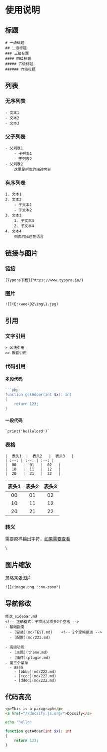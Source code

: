 # 使用说明

## 标题
```
# 一级标题
## 二级标题
### 三级标题
#### 四级标题
##### 五级标题
###### 六级标题
```

## 列表
### 无序列表
```
- 文本1
- 文本2
- 文本3
```
### 父子列表
```
- 父列表1
    - 子列表1
    - 子列表2
- 父列表2
    这里是列表的描述内容
```

### 有序列表
```
1. 文本1
2. 文本2
    - 子文本1
    - 子文本2
3. 文本3
    1. 子文本3
    2. 子文本4
4. 文本4
    列表的描述性语言
```
## 链接与图片
### 链接
```
[Typora下载](https://www.typora.io/)
```
### 图片
```
![](E:\week02\img\1.jpg)
```
## 引用 
### 文字引用 
```
> 区块引用
>> 嵌套引用
```
### 代码引用 
#### 多段代码
```php
```php
function getAdder(int $x): int 
{
    return 123;
}
```
#### 一段代码
`` `print('hellolord')` ``

### 表格
```
|  表头1  |  表头2   |  表头3   |
| :--: | :--: | :--: |
|  00   |  01   |  02   |
|  10   |  11   |  12   |
|  20   |  21   |  22   |
```
|  表头1  |  表头2   |  表头3   |
| :--: | :--: | :--: |
|  00   |  01   |  02   |
|  10   |  11   |  12   |
|  20   |  21   |  22   |

### 转义
需要原样输出字符，[如果需要查看](https://blog.csdn.net/itas109/article/details/86480207)
```
\
```

## 图片缩放
忽略某张图片
```
![](image.png ":no-zoom")
```


## 导航修改
```
修改_sidebar.md
<!-- 正确格式：子项比父项多2个空格 -->
- 基础指南
  - [安装](md/TEST.md)    <!-- 2个空格缩进 -->
  - [配置](md/222.md)

- 高级功能
  - [主题](theme.md)
  - [插件](plugin.md)
- 第三个菜单
  - aaaa
    - [bbbb](md/222.md)
    - [cccc](md/222.md)
    - [dddd](md/222.md)
```


## 代码高亮
```html
<p>This is a paragraph</p>
<a href="//docsify.js.org/">Docsify</a>
```

```bash
echo "hello"
```

```php
function getAdder(int $x): int 
{
    return 123;
}
```


